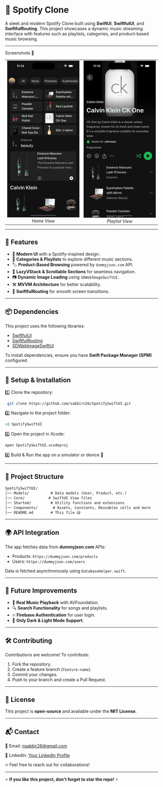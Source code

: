 # 🎵 Spotify Clone

A sleek and modern Spotify Clone built using **SwiftUI**, **SwiftfulUI**, and **SwiftfulRouting**. This project showcases a dynamic music streaming interface with features such as playlists, categories, and product-based music browsing.

---

Screenshots 📱
<table>
  <tr>
    <td align="center">
      <img src="/screenshots/home.png" width="250" alt="Home View"/><br/>
      <em>Home View</em>
    </td>
    <td align="center">
      <img src="/screenshots/playlist.png" width="250" alt="Playlist View"/><br/>
      <em>Playlist View</em>
    </td>
<!--     <td align="center">
      <img src="/screenshots/details.png" width="250" alt="Details Screen"/><br/>
      <em>Details Screen</em>
    </td> -->
  </tr>
  </tr>
</table>

---

## 🚀 Features

- 🎨 **Modern UI** with a Spotify-inspired design.
- 📌 **Categories & Playlists** to explore different music sections.
- 🏷 **Product-Based Browsing** powered by `dummyjson.com` API.
- 📜 **LazyVStack & Scrollable Sections** for seamless navigation.
- 📷 **Dynamic Image Loading** using `SDWebImageSwiftUI`.
- 🛠 **MVVM Architecture** for better scalability.
- 🚀 **SwiftfulRouting** for smooth screen transitions.

---

## 📦 Dependencies

This project uses the following libraries:

- [SwiftfulUI](https://github.com/swiftful-thinking/SwiftfulUI)
- [SwiftfulRouting](https://github.com/swiftful-thinking/SwiftfulRouting)
- [SDWebImageSwiftUI](https://github.com/SDWebImage/SDWebImageSwiftUI)

To install dependencies, ensure you have **Swift Package Manager (SPM)** configured.

---

## 🔧 Setup & Installation

1️⃣ Clone the repository:
```bash
 git clone https://github.com/sabbirn26/SpotifySwiftUI.git
```

2️⃣ Navigate to the project folder:
```bash
cd SpotifySwiftUI
```

3️⃣ Open the project in Xcode:
```bash
open SpotifySwiftUI.xcodeproj
```

4️⃣ Build & Run the app on a simulator or device 🎉

---

## 📁 Project Structure

```
SpotifySwiftUI/
│── Models/          # Data models (User, Product, etc.)
│── Core/           # SwiftUI View files
│── Sharted/         # Utility functions and extensions
│── Components/       # Assets, Constants, Reusables cells and more
│── README.md        # This file 😃
```

---

## 🌍 API Integration

The app fetches data from **dummyjson.com** APIs:

- Products: `https://dummyjson.com/products`
- Users: `https://dummyjson.com/users`

Data is fetched asynchronously using `DatabaseHelper.swift`.

---

## 📌 Future Improvements

- 🎵 **Real Music Playback** with AVFoundation.
- 🔍 **Search Functionality** for songs and playlists.
- 🔥 **Firebase Authentication** for user login.
- 🎨 **Only Dark & Light Mode Support**.

---

## 🛠 Contributing

Contributions are welcome! To contribute:
1. Fork the repository.
2. Create a feature branch (`feature-name`).
3. Commit your changes.
4. Push to your branch and create a Pull Request.

---

## 📜 License

This project is **open-source** and available under the **MIT License**.

---

## 📬 Contact

📧 Email: [nsabbir26@gmail.com](mailto:nsabbir26@gmail.com)

🔗 LinkedIn: [Your LinkedIn Profile](https://github.com/sabbirn26)

🔥 Feel free to reach out for collaborations!

---

⭐ **If you like this project, don't forget to star the repo!** ⭐


